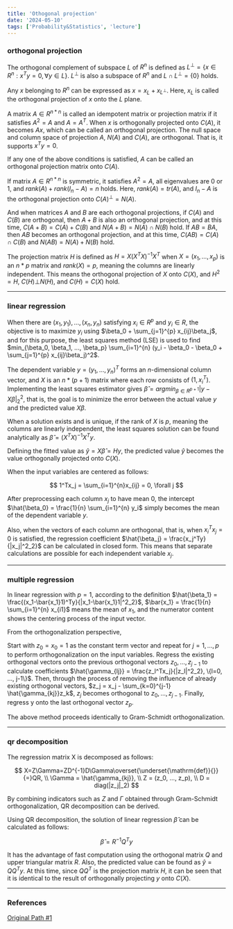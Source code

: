 ```yaml
---
title: 'Othogonal projection'
date: '2024-05-10'
tags: ['Probability&Statistics', 'lecture']
---
```


### orthogonal projection

The orthogonal complement of subspace $L$ of $R^n$ is defined as $L^{\bot} = \{x \in R^n : x^Ty=0,  \forall y \in L\}$. $L^{\bot}$ is also a subspace of $R^n$ and $L \cap L^{\bot} = \{0\}$ holds.

Any $x$ belonging to $R^n$ can be expressed as $x = x_L + x_{L^{\bot}}$. Here, $x_L$ is called the orthogonal projection of $x$ onto the $L$ plane.

A matrix $A \in R^{n*n}$ is called an idempotent matrix or projection matrix if it satisfies $A^2 = A$ and $A = A^T$. When $x$ is orthogonally projected onto $C(A)$, it becomes $Ax$, which can be called an orthogonal projection. The null space and column space of projection $A$, $N(A)$ and $C(A)$, are orthogonal. That is, it supports $x^Ty=0$.

If any one of the above conditions is satisfied, $A$ can be called an orthogonal projection matrix onto $C(A)$.

If matrix $A \in R^{n*n}$ is symmetric, it satisfies $A^2 = A$, all eigenvalues are 0 or 1, and $rank(A) + rank(I_n-A) = n$ holds. Here, $rank(A) = tr(A)$, and $I_n-A$ is the orthogonal projection onto $C(A)^{\bot} = N(A)$.

And when matrices $A$ and $B$ are each orthogonal projections, if $C(A)$ and $C(B)$ are orthogonal, then $A + B$ is also an orthogonal projection, and at this time, $C(A+B) = C(A) + C(B)$ and $N(A+B) = N(A) \cap N(B)$ hold. If $AB=BA$, then $AB$ becomes an orthogonal projection, and at this time, $C(AB) = C(A) \cap C(B)$ and $N(AB) = N(A) + N(B)$ hold.

The projection matrix $H$ is defined as $H = X(X^TX)^{-1}X^T$ when $X = (x_1, ..., x_p)$ is an $n*p$ matrix and $rank(X) = p$, meaning the columns are linearly independent. This means the orthogonal projection of $X$ onto $C(X)$, and $H^2=H$, $C(H) \bot N(H)$, and $C(H) = C(X)$ hold.

---

### linear regression

When there are $(x_1, y_1), ..., (x_n, y_n)$ satisfying $x_i \in R^p$ and $y_i \in R$, the objective is to maximize $y_i$ using $\beta_0 + \sum_{j=1}^{p} x_{ij}\beta_j$, and for this purpose, the least squares method (LSE) is used to find $min_{\beta_0, \beta_1, ..., \beta_p} \sum_{i=1}^{n} (y_i - \beta_0 - \beta_0 + \sum_{j=1}^{p} x_{ij}\beta_j)^2$.

The dependent variable $y = (y_1, ..., y_n)^T$ forms an $n$-dimensional column vector, and $X$ is an $n*(p+1)$ matrix where each row consists of $(1, x_i^T)$. Implementing the least squares estimator gives $\hat{\beta} = argmin_{\beta \in R^{p+1}} |y-X\beta|^2_2$, that is, the goal is to minimize the error between the actual value $y$ and the predicted value $X\beta$.

When a solution exists and is unique, if the rank of $X$ is $p$, meaning the columns are linearly independent, the least squares solution can be found analytically as $\hat{\beta} = (X^TX)^{-1}X^Ty$.

Defining the fitted value as $\hat{y} = X\hat{\beta} = Hy$, the predicted value $\hat{y}$ becomes the value orthogonally projected onto $C(X)$.

When the input variables are centered as follows:

$$
1^Tx_j = \sum_{i=1}^{n}x_{ij} = 0, \forall j
$$

After preprocessing each column $x_j$ to have mean 0, the intercept $\hat{\beta_0} = \frac{1}{n} \sum_{i=1}^{n} y_i$ simply becomes the mean of the dependent variable $y$.

Also, when the vectors of each column are orthogonal, that is, when $x_i^Tx_j = 0$ is satisfied, the regression coefficient $\hat{\beta_j} = \frac{x_j^Ty}{|x_j|^2_2}$ can be calculated in closed form. This means that separate calculations are possible for each independent variable $x_j$.

---

### multiple regression

In linear regression with $p=1$, according to the definition $\hat{\beta_1} = \frac{(x_1-\bar{x_1}1)^Ty}{|x_1-\bar{x_1}1|^2_2}$, $\bar{x_1} = \frac{1}{n} \sum_{i=1}^{n} x_{i1}$ means the mean of $x_1$, and the numerator content shows the centering process of the input vector.

From the orthogonalization perspective,

Start with $z_0 = x_0 = 1$ as the constant term vector and repeat for $j = 1,...,p$ to perform orthogonalization on the input variables. Regress the existing orthogonal vectors onto the previous orthogonal vectors $z_0, ..., z_{j-1}$ to calculate coefficients $\hat{\gamma_{lj}} = \frac{z_l^Tx_j}{|z_l|^2_2}, \{l=0, ..., j-1\}$. Then, through the process of removing the influence of already existing orthogonal vectors, $z_j = x_j - \sum_{k=0}^{j-1} \hat{\gamma_{kj}}z_k$, $z_j$ becomes orthogonal to $z_0, ..., z_{j-1}$. Finally, regress y onto the last orthogonal vector $z_p$.

The above method proceeds identically to Gram-Schmidt orthogonalization.

---

### qr decomposition

The regression matrix X is decomposed as follows:

$$
X=Z\Gamma=ZD^{-1}D\Gamma\overset{\underset{\mathrm{def}}{}}{=}QR, \\
\Gamma = \hat{\gamma_{kj}}, \\
Z = (z_0, ..., z_p), \\
D = diag(|z_j|_2)
$$

By combining indicators such as $Z$ and $\Gamma$ obtained through Gram-Schmidt orthogonalization, QR decomposition can be derived.

Using QR decomposition, the solution of linear regression $\hat{\beta}$ can be calculated as follows:

$$
\hat{\beta} = R^{-1}Q^Ty
$$

It has the advantage of fast computation using the orthogonal matrix $Q$ and upper triangular matrix $R$. Also, the predicted value can be found as $\hat{y}=QQ^Ty$. At this time, since $QQ^T$ is the projection matrix $H$, it can be seen that it is identical to the result of orthogonally projecting $y$ onto $C(X)$.

---

### References

[Original Path #1](https://www.dropbox.com/scl/fi/n5vx00s5zhq407a22mi07/Chap3-orthogonalProjection.pdf?rlkey=7fk15l1a77n8uxzzvw2nqtf7u&e=2&dl=0)




